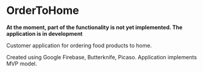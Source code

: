 # OrderToHome

<b>At the moment, part of the functionality is not yet implemented. The application is in development</b>

Customer application for ordering food products to home.

Created using Google Firebase, Butterknife, Picaso. Application implements MVP model.
